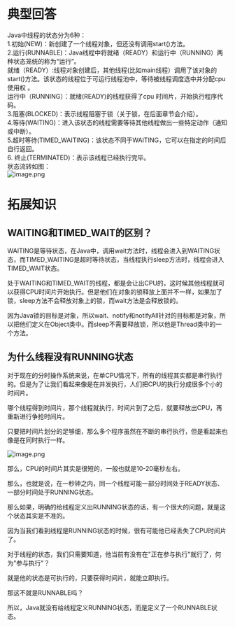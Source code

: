# 典型回答

Java中线程的状态分为6种：<br />1.初始(NEW)：新创建了一个线程对象，但还没有调用start()方法。<br />2.运行(RUNNABLE)：Java线程中将就绪（READY）和运行中（RUNNING）两种状态笼统的称为“运行”。<br />就绪（READY）:线程对象创建后，其他线程(比如main线程）调用了该对象的start()方法。该状态的线程位于可运行线程池中，等待被线程调度选中并分配cpu使用权 。<br />运行中（RUNNING）：就绪(READY)的线程获得了cpu 时间片，开始执行程序代码。<br />3.阻塞(BLOCKED)：表示线程阻塞于锁（关于锁，在后面章节会介绍）。<br />4.等待(WAITING)：进入该状态的线程需要等待其他线程做出一些特定动作（通知或中断）。<br />5.超时等待(TIMED_WAITING)：该状态不同于WAITING，它可以在指定的时间后自行返回。<br />6. 终止(TERMINATED)：表示该线程已经执行完毕。<br />状态流转如图：<br />![image.png](https://cdn.nlark.com/yuque/0/2023/png/5378072/1703596501381-ac42214e-f6fa-44ce-a54e-20fc90606afb.png#averageHue=%23f9f9f9&clientId=ud81a7258-fa71-4&from=paste&height=661&id=u22149b49&originHeight=991&originWidth=1454&originalType=binary&ratio=1.5&rotation=0&showTitle=false&size=149246&status=done&style=none&taskId=u3409a632-7ec3-4f7f-97da-403b642757c&title=&width=969.3333333333334)

# 拓展知识

## WAITING和TIMED_WAIT的区别？

WAITING是等待状态，在Java中，调用wait方法时，线程会进入到WAITING状态，而TIMED_WAITING是超时等待状态，当线程执行sleep方法时，线程会进入TIMED_WAIT状态。

处于WAITING和TIMED_WAIT的线程，都是会让出CPU的，这时候其他线程就可以获得CPU时间片开始执行。但是他们在对象的锁释放上面并不一样，如果加了锁，sleep方法不会释放对象上的锁，而wait方法是会释放锁的。

 因为Java锁的目标是对象，所以wait、notify和notifyAll针对的目标都是对象，所以把他们定义在Object类中。而sleep不需要释放锁，所以他是Thread类中的一个方法。 
## 为什么线程没有RUNNING状态
对于现在的分时操作系统来说，在单CPU情况下，所有的线程其实都是串行执行的。但是为了让我们看起来像是在并发执行，人们把CPU的执行分成很多个小的时间片。

哪个线程得到时间片，那个线程就执行，时间片到了之后，就要释放出CPU，再重新进行争抢时间片。

只要把时间片划分的足够细，那么多个程序虽然在不断的串行执行，但是看起来也像是在同时执行一样。

![image.png](https://cdn.nlark.com/yuque/0/2022/png/5378072/1665582666549-e9fe6aed-0c0e-4288-8412-4bcc289027f6.png#averageHue=%23deddda&clientId=ud0a794d0-034c-4&from=paste&id=uc23cf36f&originHeight=673&originWidth=1052&originalType=url&ratio=1&rotation=0&showTitle=false&size=394873&status=done&style=none&taskId=u276cdf13-7d21-4e91-9a42-25f8f9dc084&title=)

那么，CPU的时间片其实是很短的，一般也就是10-20毫秒左右。

那么，也就是说，在一秒钟之内，同一个线程可能一部分时间处于READY状态、一部分时间处于RUNNING状态。

那么如果，明确的给线程定义出RUNNING状态的话，有一个很大的问题，就是这个状态其实是不准的。

因为当我们看到线程是RUNNING状态的时候，很有可能他已经丢失了CPU时间片了。

对于线程的状态，我们只需要知道，他当前有没有在"正在参与执行"就行了，何为"参与执行"？

就是他的状态是可执行的，只要获得时间片，就能立即执行。

那这不就是RUNNABLE吗？

所以，Java就没有给线程定义RUNNING状态，而是定义了一个RUNNABLE状态。


